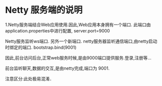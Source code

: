 
# Netty 服务端的说明

1.Netty服务端结合Web应用使用.因此,Web应用本身拥有一个端口.
此端口由 application.properties中进行配置, server.port=9000

Netty服务监听ws端口. 另外一个新端口.
netty服务器监听通信端口,由netty启动时绑定的端口. bootstrap.bind(9001)

因此,前台访问后台,正常web服务时候,是由9000端口提供服务.登录,注册等...

前台监听聊天,数据的交互,是由netty完成,端口为 9001.


注意区分:此处极易混淆．

